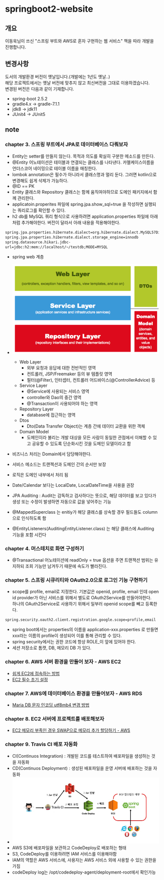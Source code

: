 # springboot2-website

## 개요
이동욱님이 쓰신 "스프링 부트와 AWS로 혼자 구현하는 웹 서비스" 책을 따라 개발을 진행합니다.

## 변경사항
도서의 개발환경 버전이 옛날입니다.(개발에는 1년도 옛날..)   
해당 프로젝트에서는 옛날 버전에 맞추지 않고 최신버전을 그대로 이용하겠습니다.   
변경된 버전은 다음과 같이 기재합니다.
- spring-boot 2.5.2
- gradle4.x -> gradle-7.1.1
- jdk8 -> jdk11
- JUnit4 -> JUnit5

## note
### chapter 3. 스프링 부트에서 JPA로 데이터베이스 다뤄보자
- Entity는 setter를 만들지 않는다. 목적과 의도를 확실히 구분한 메소드를 만든다.
- @Entity 어노테이션은 테이블과 연결되는 클래스를 나타낸다. 카멜케이스이름을 언더스코어 네이밍으로 테이블 이름을 매칭한다.
- lombok annotation은 필수가 아니라서 클래스명과 멀리 둔다. 그러면 kotlin으로 변경해도 쉽게 삭제가 가능하다.
- @ID == PK
- Entity 클래스와 Repository 클래스는 함께 움직여야하므로 도메인 패키지에서 함께 관리한다.
- applicatoin.properites 파일에 spring.jpa.show_sql=true 을 작성하면 실행되는 쿼리로그를 확인할 수 있다.
- h2 db를 MySQL 쿼리 형식으로 사용하려면 application.properties 파일에 아래처럼 추가해야한다. 버전이 달라서 아래 내용을 적용해야한다.
```PROPERTIES
spring.jpa.properties.hibernate.dialect=org.hibernate.dialect.MySQL57Dialect
spring.jpa.properties.hibernate.dialect.storage_engine=innodb
spring.datasource.hikari.jdbc-url=jdbc:h2:mem://localhost/~/testdb;MODE=MYSQL
```

- spring web 계층
- ![spring web layer](spring-web-layer.png)
  - Web Layer
    - 외부 요청과 응답에 대한 전반적인 영역
    - 컨트롤러, JSP/Freemaker 등의 뷰 템플릿 영역
    - 필터(@Filter), 인터셉터, 컨트롤러 어드바이스(@ControllerAdvice) 등
  - Service Layer
    - @Service에 사용되는 서비스 영역
    - controller와 Dao의 중간 영역
    - @Transaction이 사용되어야 하는 영역
  - Repository Layer
    - database에 접근하는 영역
  - Dtos
    - Dto(Data Transfer Object)는 계층 간에 데이터 교환을 위한 객체
  - Domain Model
    - 도메인이라 불리는 개발 대상을 모든 사람이 동일한 관점에서 이해할 수 있고 공유할 수 있도록 단순화시킨 것을 도메인 모델이라고 함
- 비즈니스 처리는 Domain에서 담당해야한다.
- 서비스 메소드는 트랜젝션과 도메인 간의 순서만 보장
- 로직은 도메인 내부에서 처리 됨

- Date/Calendar 보다는 LocalDate, LocalDateTime을 사용을 권장
- JPA Auditing : Audit는 감독하고 검사하다는 뜻으로, 해당 데이터를 보고 있다가 생성 또는 수정이 발생하면 자동으로 값을 넣어주는 기능
- @MappedSuperclass 는 enitiy가 해당 클래스를 상속할 경우 필드들도 column으로 인식하도록 함
- @EntityListeners(AuditingEntityListener.class) 는 해당 클래스에 Auditing 기능을 포함 시킨다

### chapter 4. 머스테치로 화면 구성하기
- @Transactional 어노테이션에 readOnly = true 옵션을 주면 트랜잭션 범위는 유지하되 조회 기능만 남겨두기 때문에 속도가 빨라진다.

### chapter 5. 스프링 시큐리티와 OAuth2.0으로 로그인 기능 구현하기
- scope를 profile, email로 지정한다. 기본값은 openid, profile, email 인데 open id provider가 아닌 서비스를 위해서 별도로 OAuth2Service를 만들어야한다.<br>
하나의 OAuth2Service로 사용하기 위해서 일부러 openid scope를 빼고 등록한다.
```PROPERTIES
spring.security.oauth2.client.registration.google.scope=profile,email
```
- spring boot에서는 properties의 이름을 application-xxx.properties 로 만들면 xxx라는 이름의 profile이 생성되어 이를 통해 관리할 수 있다.
- spring security에서는 권한 코드에 항상 ROLE_이 앞에 있어야 한다.
- 세션 저장소로 톰캣, DB, 메모리 DB 가 있다.

### chapter 6. AWS 서버 환경을 만들어 보자 - AWS EC2
- [쉽게 EC2에 접속하는 방법](https://skagh.tistory.com/42)
- [EC2 필수 초기 설정](https://skagh.tistory.com/43)

### chapter 7. AWS에 데이터베이스 환경을 만들어보자 - AWS RDS
- [Maria DB 문자 인코딩 utf8mb4 변경 방법](https://skagh.tistory.com/44)

### chapter 8. EC2 서버에 프로젝트를 배포해보자
- [EC2 메모리 부족인 경우 SWAP으로 메모리 추가 할당하기 - AWS](https://aws.amazon.com/ko/premiumsupport/knowledge-center/ec2-memory-swap-file/)

### chapter 9. Travis CI 배포 자동화
- CI(Continuos Integration) : 개발된 코드를 테스트하여 배포파일을 생성하는 것을 자동화
- CD(Continuos Deployment) : 생성된 배포파일을 운영 서버에 배포하는 것을 자동화
- ![Travis-CI-연동시-구조](Travis-CI-연동시-구조.jpeg)
- AWS S3에 배포파일을 보관하고 CodeDeploy로 배포하는 형태
- S3, CodeDeploy를 이용하려면 IAM 서비스를 이용해야함
- IAM의 역할은 AWS 서비스에, 사용자는 AWS 서비스 외에 사용할 수 있는 권한을 가짐
- codeDeploy log는 /opt/codedeploy-agent/deployment-root에서 확인가능